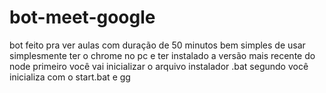 # bot-meet-google
bot feito pra ver aulas com duração de 50 minutos 
bem simples de usar simplesmente ter o chrome no pc 
e ter instalado a versão mais recente do node
primeiro você vai inicializar o arquivo instalador .bat
segundo você inicializa com o start.bat
e gg 
